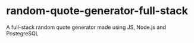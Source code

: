 # random-quote-generator-full-stack
A full-stack random quote generator made using JS, Node.js and PostegreSQL
